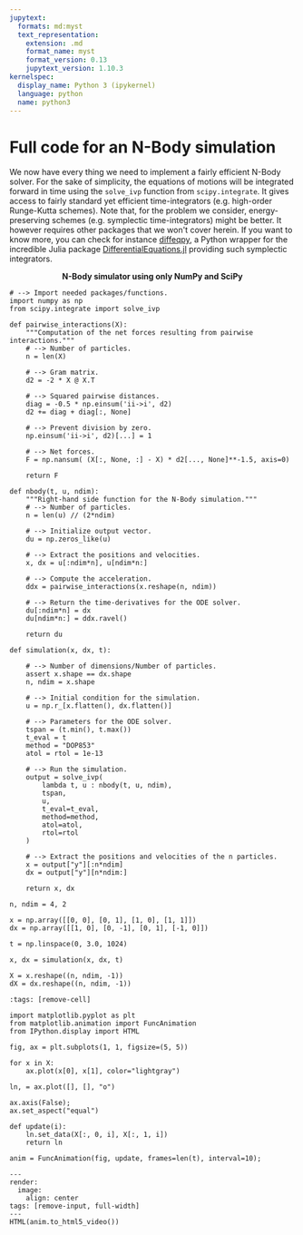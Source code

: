 ```yaml
---
jupytext:
  formats: md:myst
  text_representation:
    extension: .md
    format_name: myst
    format_version: 0.13
    jupytext_version: 1.10.3
kernelspec:
  display_name: Python 3 (ipykernel)
  language: python
  name: python3
---
```


# Full code for an N-Body simulation

We now have every thing we need to implement a fairly efficient N-Body solver.
For the sake of simplicity, the equations of motions will be integrated forward in time using the `solve_ivp` function from `scipy.integrate`.
It gives access to fairly standard yet efficient time-integrators (e.g. high-order Runge-Kutta schemes).
Note that, for the problem we consider, energy-preserving schemes (e.g. symplectic time-integrators) might be better.
It however requires other packages that we won't cover herein.
If you want to know more, you can check for instance [diffeqpy](https://github.com/SciML/diffeqpy), a Python wrapper for the incredible Julia package [DifferentialEquations.jl](https://diffeq.sciml.ai/dev) providing such symplectic integrators.

**<center> N-Body simulator using only NumPy and SciPy</center>**

```{code-cell} ipython3
# --> Import needed packages/functions.
import numpy as np
from scipy.integrate import solve_ivp

def pairwise_interactions(X):
    """Computation of the net forces resulting from pairwise interactions."""
    # --> Number of particles.
    n = len(X)
    
    # --> Gram matrix.
    d2 = -2 * X @ X.T
    
    # --> Squared pairwise distances.
    diag = -0.5 * np.einsum('ii->i', d2)
    d2 += diag + diag[:, None]
    
    # --> Prevent division by zero.
    np.einsum('ii->i', d2)[...] = 1
    
    # --> Net forces.
    F = np.nansum( (X[:, None, :] - X) * d2[..., None]**-1.5, axis=0)
    
    return F

def nbody(t, u, ndim):
    """Right-hand side function for the N-Body simulation."""
    # --> Number of particles.
    n = len(u) // (2*ndim)
    
    # --> Initialize output vector.
    du = np.zeros_like(u)
    
    # --> Extract the positions and velocities.
    x, dx = u[:ndim*n], u[ndim*n:]
    
    # --> Compute the acceleration.
    ddx = pairwise_interactions(x.reshape(n, ndim))

    # --> Return the time-derivatives for the ODE solver.
    du[:ndim*n] = dx
    du[ndim*n:] = ddx.ravel()
       
    return du
    
def simulation(x, dx, t):
    
    # --> Number of dimensions/Number of particles.
    assert x.shape == dx.shape
    n, ndim = x.shape

    # --> Initial condition for the simulation.
    u = np.r_[x.flatten(), dx.flatten()]
    
    # --> Parameters for the ODE solver.
    tspan = (t.min(), t.max())
    t_eval = t
    method = "DOP853"
    atol = rtol = 1e-13
    
    # --> Run the simulation.
    output = solve_ivp(
        lambda t, u : nbody(t, u, ndim),
        tspan,
        u,
        t_eval=t_eval,
        method=method,
        atol=atol,
        rtol=rtol
    )
    
    # --> Extract the positions and velocities of the n particles.
    x = output["y"][:n*ndim]
    dx = output["y"][n*ndim:]

    return x, dx
```

```{code-cell} ipython3
n, ndim = 4, 2

x = np.array([[0, 0], [0, 1], [1, 0], [1, 1]])
dx = np.array([[1, 0], [0, -1], [0, 1], [-1, 0]])

t = np.linspace(0, 3.0, 1024)

x, dx = simulation(x, dx, t)
```

```{code-cell} ipython3
X = x.reshape((n, ndim, -1))
dX = dx.reshape((n, ndim, -1))
```

```{code-cell} ipython3
:tags: [remove-cell]

import matplotlib.pyplot as plt
from matplotlib.animation import FuncAnimation
from IPython.display import HTML

fig, ax = plt.subplots(1, 1, figsize=(5, 5))

for x in X:
    ax.plot(x[0], x[1], color="lightgray")

ln, = ax.plot([], [], "o")
    
ax.axis(False);
ax.set_aspect("equal")

def update(i):
    ln.set_data(X[:, 0, i], X[:, 1, i])
    return ln

anim = FuncAnimation(fig, update, frames=len(t), interval=10);
```

```{code-cell} ipython3
---
render:
  image:
    align: center
tags: [remove-input, full-width]
---
HTML(anim.to_html5_video())
```

```{code-cell} ipython3

```
